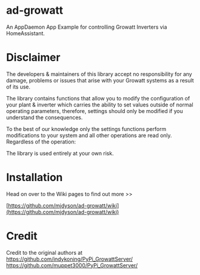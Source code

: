 # ad-growatt

An AppDaemon App Example for controlling Growatt Inverters via HomeAssistant.

# Disclaimer

The developers & maintainers of this library accept no responsibility for any damage, problems or issues that arise with your Growatt systems as a result of its use.

The library contains functions that allow you to modify the configuration of your plant & inverter which carries the ability to set values outside of normal operating parameters, therefore, settings should only be modified if you understand the consequences.

To the best of our knowledge only the settings functions perform modifications to your system and all other operations are read only. Regardless of the operation:

The library is used entirely at your own risk.

# Installation 

Head on over to the Wiki pages to find out more >>  

[https://github.com/mjdyson/ad-growatt/wiki](https://github.com/mjdyson/ad-growatt/wiki)

# Credit

Credit to the original authors at
https://github.com/indykoning/PyPi_GrowattServer/
https://github.com/muppet3000/PyPi_GrowattServer/



